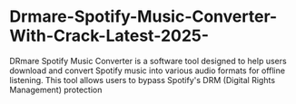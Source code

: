# Drmare-Spotify-Music-Converter-With-Crack-Latest-2025-
DRmare Spotify Music Converter is a software tool designed to help users download and convert Spotify music into various audio formats for offline listening. This tool allows users to bypass Spotify's DRM (Digital Rights Management) protection
